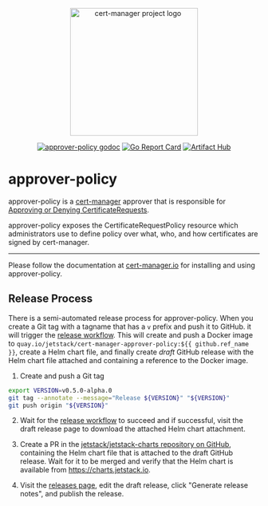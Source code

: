 <p align="center">
  <img src="https://raw.githubusercontent.com/cert-manager/cert-manager/d53c0b9270f8cd90d908460d69502694e1838f5f/logo/logo-small.png" height="256" width="256" alt="cert-manager project logo" />
</p>
<p align="center">
  <a href="https://godoc.org/github.com/cert-manager/approver-policy"><img src="https://godoc.org/github.com/cert-manager/approver-policy?status.svg" alt="approver-policy godoc"></a>
  <a href="https://goreportcard.com/report/github.com/cert-manager/approver-policy"><img alt="Go Report Card" src="https://goreportcard.com/badge/github.com/cert-manager/approver-policy" /></a>
  <a href="https://artifacthub.io/packages/search?repo=cert-manager"><img alt="Artifact Hub" src="https://img.shields.io/endpoint?url=https://artifacthub.io/badge/repository/cert-manager" /></a>
</p>

# approver-policy

approver-policy is a [cert-manager](https://cert-manager.io) approver that is
responsible for [Approving or Denying
CertificateRequests](https://cert-manager.io/docs/concepts/certificaterequest/#approval).

approver-policy exposes the CertificateRequestPolicy resource which
administrators use to define policy over what, who, and how certificates are
signed by cert-manager.

---

Please follow the documentation at
[cert-manager.io](https://cert-manager.io/docs/usage/approver-policy/) for
installing and using approver-policy.


## Release Process

There is a semi-automated release process for approver-policy.
When you create a Git tag with a tagname that has a `v` prefix and push it to GitHub.
it will trigger the [release workflow].
This will create and push a Docker image to `quay.io/jetstack/cert-manager-approver-policy:${{ github.ref_name }}`,
create a Helm chart file,
and finally create *draft* GitHub release with the Helm chart file attached and containing a reference to the Docker image.

1. Create and push a Git tag

```sh
export VERSION=v0.5.0-alpha.0
git tag --annotate --message="Release ${VERSION}" "${VERSION}"
git push origin "${VERSION}"
```

2. Wait for the [release workflow] to succeed and if successful,
   visit the draft release page to download the attached Helm chart attachment.

3. Create a PR in the [jetstack/jetstack-charts repository on GitHub](https://github.com/jetstack/jetstack-charts),
   containing the Helm chart file that is attached to the draft GitHub release.
   Wait for it to be merged and verify that the Helm chart is available from https://charts.jetstack.io.

4. Visit the [releases page], edit the draft release, click "Generate release notes", and publish the release.

[release workflow]: https://github.com/cert-manager/approver-policy/actions/workflows/release.yaml
[releases page]: https://github.com/cert-manager/approver-policy/releases
